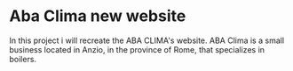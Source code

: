 # Aba Clima new website

In this project i will recreate the ABA CLIMA's website. ABA Clima is a small business located in Anzio, in the province of Rome, that specializes in boilers.
